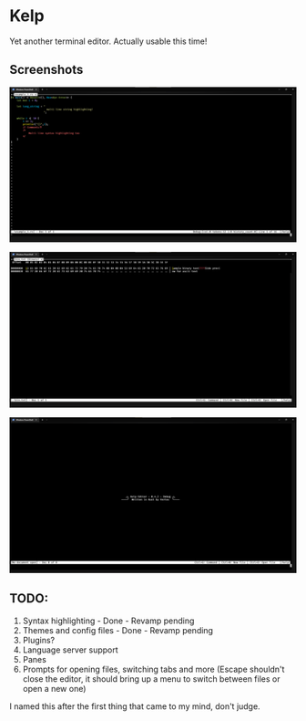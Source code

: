 # Kelp
Yet another terminal editor. Actually usable this time!

## Screenshots
![Example](https://raw.githubusercontent.com/VishalVSV/kelp/master/images/example.png)


![Hex editor](https://raw.githubusercontent.com/VishalVSV/kelp/master/images/hex_editor.png)


![Title Screen](https://raw.githubusercontent.com/VishalVSV/kelp/master/images/title_screen.png)


## TODO:
1. Syntax highlighting - Done - Revamp pending
2. Themes and config files - Done - Revamp pending
3. Plugins?
4. Language server support
5. Panes
6. Prompts for opening files, switching tabs and more (Escape shouldn't close the editor, it should bring up a menu to switch between files or open a new one)

I named this after the first thing that came to my mind, don't judge.
